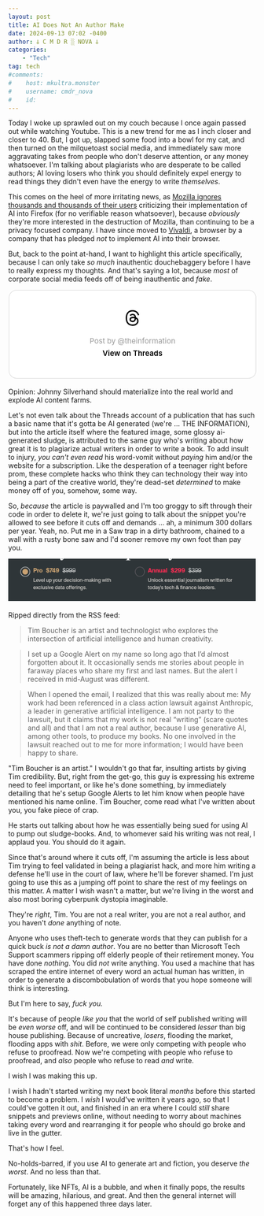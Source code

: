 ```yaml
---
layout: post
title: AI Does Not An Author Make
date: 2024-09-13 07:02 -0400
author: 𐕣 C M D R ░ NOVA 𐕣
categories:
    - "Tech"
tag: tech
#comments:
#    host: mkultra.monster
#    username: cmdr_nova
#    id: 
---
```


Today I woke up sprawled out on my couch because I once again passed out while watching Youtube. This is a new trend for me as I inch closer and closer to 40. But, I got up, slapped some food into a bowl for my cat, and then turned on the milquetoast social media, and immediately saw more aggravating takes from people who don't deserve attention, or any money whatsoever. I'm talking about plagiarists who are desperate to be called authors; AI loving losers who think you should definitely expel energy to read things they didn't even have the energy to write *themselves*.

This comes on the heel of more irritating news, as <a href="/tech/2024/09/09/tell-mozilla-how-you-feel-about-ai">Mozilla ignores thousands and thousands of their users</a> criticizing their implementation of AI into Firefox (for no verifiable reason whatsoever), because *obviously* they're more interested in the destruction of Mozilla, than continuing to be a privacy focused company. I have since moved to <a href="https://vivaldi.net" target="_blank">Vivaldi</a>, a browser by a company that has pledged *not* to implement AI into their browser.

But, back to the point at-hand, I want to highlight this article specifically, because I can only take *so much* inauthentic douchebaggery before I have to really express my thoughts. And that's saying a lot, because *most* of corporate social media feeds off of being inauthentic and *fake*.

<center>
<blockquote class="text-post-media" data-text-post-permalink="https://www.threads.net/@theinformation/post/C_yW_-6CJx4" data-text-post-version="0" id="ig-tp-C_yW_-6CJx4" style=" background:#FFF; border-width: 1px; border-style: solid; border-color: #00000026; border-radius: 16px; max-width:540px; margin: 1px; min-width:270px; padding:0; width:99.375%; width:-webkit-calc(100% - 2px); width:calc(100% - 2px);"> <a href="https://www.threads.net/@theinformation/post/C_yW_-6CJx4" style=" background:#FFFFFF; line-height:0; padding:0 0; text-align:center; text-decoration:none; width:100%; font-family: -apple-system, BlinkMacSystemFont, sans-serif;" target="_blank"> <div style=" padding: 40px; display: flex; flex-direction: column; align-items: center;"><div style=" display:block; height:32px; width:32px; padding-bottom:20px;"> <svg aria-label="Threads" height="32px" role="img" viewBox="0 0 192 192" width="32px" xmlns="http://www.w3.org/2000/svg"> <path d="M141.537 88.9883C140.71 88.5919 139.87 88.2104 139.019 87.8451C137.537 60.5382 122.616 44.905 97.5619 44.745C97.4484 44.7443 97.3355 44.7443 97.222 44.7443C82.2364 44.7443 69.7731 51.1409 62.102 62.7807L75.881 72.2328C81.6116 63.5383 90.6052 61.6848 97.2286 61.6848C97.3051 61.6848 97.3819 61.6848 97.4576 61.6855C105.707 61.7381 111.932 64.1366 115.961 68.814C118.893 72.2193 120.854 76.925 121.825 82.8638C114.511 81.6207 106.601 81.2385 98.145 81.7233C74.3247 83.0954 59.0111 96.9879 60.0396 116.292C60.5615 126.084 65.4397 134.508 73.775 140.011C80.8224 144.663 89.899 146.938 99.3323 146.423C111.79 145.74 121.563 140.987 128.381 132.296C133.559 125.696 136.834 117.143 138.28 106.366C144.217 109.949 148.617 114.664 151.047 120.332C155.179 129.967 155.42 145.8 142.501 158.708C131.182 170.016 117.576 174.908 97.0135 175.059C74.2042 174.89 56.9538 167.575 45.7381 153.317C35.2355 139.966 29.8077 120.682 29.6052 96C29.8077 71.3178 35.2355 52.0336 45.7381 38.6827C56.9538 24.4249 74.2039 17.11 97.0132 16.9405C119.988 17.1113 137.539 24.4614 149.184 38.788C154.894 45.8136 159.199 54.6488 162.037 64.9503L178.184 60.6422C174.744 47.9622 169.331 37.0357 161.965 27.974C147.036 9.60668 125.202 0.195148 97.0695 0H96.9569C68.8816 0.19447 47.2921 9.6418 32.7883 28.0793C19.8819 44.4864 13.2244 67.3157 13.0007 95.9325L13 96L13.0007 96.0675C13.2244 124.684 19.8819 147.514 32.7883 163.921C47.2921 182.358 68.8816 191.806 96.9569 192H97.0695C122.03 191.827 139.624 185.292 154.118 170.811C173.081 151.866 172.51 128.119 166.26 113.541C161.776 103.087 153.227 94.5962 141.537 88.9883ZM98.4405 129.507C88.0005 130.095 77.1544 125.409 76.6196 115.372C76.2232 107.93 81.9158 99.626 99.0812 98.6368C101.047 98.5234 102.976 98.468 104.871 98.468C111.106 98.468 116.939 99.0737 122.242 100.233C120.264 124.935 108.662 128.946 98.4405 129.507Z" /></svg></div> <div style=" font-size: 15px; line-height: 21px; color: #999999; font-weight: 400; padding-bottom: 4px; "> Post by @theinformation</div> <div style=" font-size: 15px; line-height: 21px; color: #000000; font-weight: 600; "> View on Threads</div></div></a></blockquote>
<script async src="https://www.threads.net/embed.js"></script>
</center>
<br />
Opinion: Johnny Silverhand should materialize into the real world and explode AI content farms.

Let's not even talk about the Threads account of a publication that has such a basic name that it's gotta be AI generated (we're ... THE INFORMATION), but into the article itself where the featured image, some glossy ai-generated sludge, is attributed to the same guy who's writing about how great it is to plagiarize actual writers in order to write a book. To add insult to injury, *you can't even read* his word-vomit without *paying* him and/or the website for a subscription. Like the desperation of a teenager right before prom, these complete hacks who think they can technology their way into being a part of the creative world, they're dead-set *determined* to make money off of you, somehow, some way.

So, *because* the article is paywalled and I'm too groggy to sift through their code in order to delete it, we're just going to talk about the snippet you're allowed to see before it cuts off and demands ... ah, a minimum 300 dollars per year. Yeah, no. Put me in a Saw trap in a dirty bathroom, chained to a wall with a rusty bone saw and I'd sooner remove my own foot than pay you.

<center>
<img src="/img/posts/ai2/monemoney.png" alt="a screenshot from the website the article is hosted on that asks for a minimum 299 per year in order to read their article, which is apparently discounted down from 399 USD.">
</center>
<br />
Ripped directly from the RSS feed:

>Tim Boucher is an artist and technologist who explores the intersection of artificial intelligence and human creativity.

>I set up a Google Alert on my name so long ago that I’d almost forgotten about it. It occasionally sends me stories about people in faraway places who share my first and last names. But the alert I received in mid-August was different.

>When I opened the email, I realized that this was really about me: My work had been referenced in a class action lawsuit against Anthropic, a leader in generative artificial intelligence. I am not party to the lawsuit, but it claims that my work is not real “writing” (scare quotes and all) and that I am not a real author, because I use generative AI, among other tools, to produce my books. No one involved in the lawsuit reached out to me for more information; I would have been happy to share.

"Tim Boucher is an artist." I wouldn't go that far, insulting artists by giving Tim credibility. But, right from the get-go, this guy is expressing his extreme need to feel important, or like he's done something, by immediately detailing that he's setup Google Alerts to let him know when people have mentioned his name online. Tim Boucher, come read what I've written about you, you fake piece of crap.

He starts out talking about how he was essentially being sued for using AI to pump out sludge-books. And, to whomever said his writing was not real, I applaud you. You should do it again.

Since that's around where it cuts off, I'm assuming the article is less about Tim trying to feel validated in being a plagiarist hack, and more him writing a defense he'll use in the court of law, where he'll be forever shamed. I'm just going to use this as a jumping off point to share the rest of my feelings on this matter. A matter I wish wasn't a matter, but we're living in the worst and also most boring cyberpunk dystopia imaginable.

They're *right*, Tim. You are not a real writer, you are not a real author, and you haven't *done* anything of note.

Anyone who uses theft-tech to generate words that they can publish for a quick buck *is not a damn author*. You are no better than Microsoft Tech Support scammers ripping off elderly people of their retirement money. You have done *nothing*. You did *not* write anything. You used a machine that has scraped the entire internet of every word an actual human has written, in order to generate a discombobulation of words that you hope someone will think is interesting.

But I'm here to say, *fuck you.*

It's because of people *like you* that the world of self published writing will be *even worse* off, and will be continued to be considered *lesser* than big house publishing. Because of uncreative, *losers*, flooding the market, flooding apps with *shit*. Before, we were only competing with people who refuse to proofread. Now we're competing with people who refuse to proofread, and *also* people who refuse to read *and* write.

I wish I was making this up.

I wish I hadn't started writing my next book literal *months* before this started to become a problem. I *wish* I would've written it years ago, so that I could've gotten it out, and finished in an era where I could *still* share snippets and previews online, without needing to worry about machines taking every word and rearranging it for people who should go broke and live in the gutter.

That's how I feel.

No-holds-barred, if you use AI to generate art and fiction, you deserve *the worst*. And no less than that.

Fortunately, like NFTs, AI is a bubble, and when it finally pops, the results will be amazing, hilarious, and great. And then the general internet will forget any of this happened three days later.